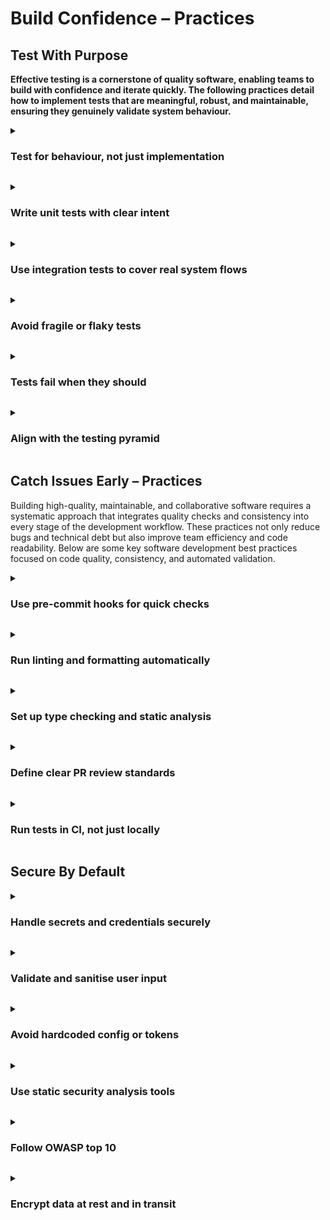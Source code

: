 # Build Confidence – Practices

## Test With Purpose 


**Effective testing is a cornerstone of quality software, enabling teams to build with confidence and iterate quickly. The following practices detail how to implement tests that are meaningful, robust, and maintainable, ensuring they genuinely validate system behaviour.**

<a id="test-for-behaviour,-not-just-implementation"></a>

<details>
<summary><h3>Test for behaviour, not just implementation</h3></summary>

Tests should verify *what* a piece of code does (its externally observable behaviour) rather than *how* it does it (its internal structure or specific methods used). Behaviour-driven tests are more resilient to refactoring because they are coupled to the contract of the code, not its internal details. If the underlying implementation changes but the behaviour remains the same, the test should still pass. 

**Examples** 

**Scenario:** Testing a `UserProfileService` that fetches user preferences. 

**Bad Test (Implementation-focused):** 

This test checks if a specific internal method (`_fetchPreferencesFromDB`) is called. If that method is renamed or its role is absorbed into another, the test breaks even if the service's overall behaviour (`getPreferences`) is still correct.

JavaScript

```
// userService.js
class UserProfileService {
  constructor(db) {
    this.db = db;
  }
  async _fetchPreferencesFromDB(userId) {
    // complex logic to fetch from DB
    return this.db.query('SELECT ...');
  }
  async getPreferences(userId) {
    // ... some initial logic ...
    const prefs = await this._fetchPreferencesFromDB(userId);
    // ... some processing ...
    return prefs;
  }
}

// bad.test.js
it('should call _fetchPreferencesFromDB when getPreferences is invoked', () => {
  const mockDb = { query: jest.fn().mockResolvedValue({ theme: 'dark' }) };
  const service = new UserProfileService(mockDb);
  // Spy on the internal method
  const fetchSpy = jest.spyOn(service, '_fetchPreferencesFromDB');

  service.getPreferences('user123');

  expect(fetchSpy).toHaveBeenCalledWith('user123'); // Coupled to implementation detail
});
```

**Good Test (Behaviour-focused):** 

This test focuses on the outcome: given a user ID, the service should return the correct preference object. It doesn't care about internal method names or how the data is retrieved.

JavaScript

```
// good.test.js
it('should return user preferences for a given user ID', async () => {
  const mockDb = {
    query: jest.fn().mockResolvedValue({ theme: 'dark', notifications: 'enabled' })
  };
  const service = new UserProfileService(mockDb); // Assuming UserProfileService as defined before

  const preferences = await service.getPreferences('user123');

  expect(preferences).toEqual({
    theme: 'dark',
    notifications: 'enabled'
  });
  // We can also check if the DB was called appropriately but not specific internal methods
  expect(mockDb.query).toHaveBeenCalled(); // Or with a more specific query if that's part of the contract
});
```

</details>

<a id="write-unit-tests-with-clear-intent"></a>

<details>
<summary><h3>Write unit tests with clear intent</h3></summary>

Each unit test should verify a single, specific piece of functionality, condition, or behaviour. Test names should be descriptive and clearly state what is being tested and what the expected outcome is. Adopting a clear structure like Arrange-Act-Assert (AAA) or Given-When-Then (GWT) helps maintain this clarity. This makes tests easier to understand, debug, and maintain. 

**Examples** 

**Scenario:** Testing a `PasswordValidator` class. 

**Bad Test:** A single test method `testPasswordValidation()` that tries to assert multiple conditions (length, special characters, uppercase) makes it hard to pinpoint which rule failed.

JavaScript

```
// Bad naming and multiple concerns
it('validates password', () => {
  const validator = new PasswordValidator();
  expect(validator.isValid('short')).toBe(false);       // Length
 expect(validator.isValid('longenough')).toBe(false);  // Missing special char
  expect(validator.isValid('LongEnough!')).toBe(true); // Valid
});
```

**Good Tests:** Separate tests for each validation rule, with descriptive names using a consistent pattern.

JavaScript

```
// passwordValidator.js (example implementation)
class PasswordValidator {
  isValid(password) {
    if (password.length < 8) return false;
    if (!/[!@#$%^&*]/.test(password)) return false;
    if (!/[A-Z]/.test(password)) return false;
    return true;
  }
}

// good.test.js
describe('PasswordValidator', () => {
  const validator = new PasswordValidator();

  it('should return false for passwords less than 8 characters', () => {
    // Arrange
    const shortPassword = 'short';
    // Act
    const result = validator.isValid(shortPassword);
    // Assert
    expect(result).toBe(false);
  });

  it('should return false for passwords without a special character', () => {
    // Arrange
    const noSpecialCharPassword = 'longenough';
    // Act
    const result = validator.isValid(noSpecialCharPassword);
    // Assert
    expect(result).toBe(false);
  });

  it('should return false for passwords without an uppercase letter', () => {
    // Arrange
    const noUppercasePassword = 'longenough!';
    // Act
    const result = validator.isValid(noUppercasePassword);
    // Assert
    expect(result).toBe(false);
  });

  it('should return true for valid passwords meeting all criteria', () => {
    // Arrange
    const validPassword = 'ValidPassword1!';
    // Act
    const result = validator.isValid(validPassword);
    // Assert
    expect(result).toBe(true);
  });
});
```

</details>

<a id="use-integration-tests-to-cover-real-system-flows"></a>

<details>
<summary><h3>Use integration tests to cover real system flows</h3></summary>

Integration tests verify the interactions between different components, modules, or services of an application. They ensure that these parts work together as expected to achieve a specific outcome, simulating real user scenarios or API interactions. Unlike unit tests that test parts in isolation, integration tests focus on the "glue" that holds them together. 

**Examples** 

**Scenario:** An e-commerce API where creating an order involves an `OrderController`, `OrderService`, `ProductService` (to check stock), and `NotificationService`. **Test Flow:**

1. **Setup:** Ensure dependent services like `ProductService` are primed with necessary test data (e.g., product in stock) using mocks or a test database. Mock the `NotificationService` to verify it gets called, without actually sending an email.  
2. **Action:** Send an HTTP POST request to the `/orders` endpoint (simulating an API call to the `OrderController`).  
3. **Verification:**  
   * Assert that the HTTP response is `201 Created` and contains the order details.  
   * Verify that the `OrderService` created an order in the database (or its test double).  
   * Verify that the `ProductService` was queried for stock.  
   * Verify that the (mocked) `NotificationService`'s `sendOrderConfirmation` method was called with the correct order details.

TypeScript

```
// Pseudocode for an integration test
describe('/orders API endpoint', () => {
  let mockProductService;
  let mockNotificationService;
  let orderController; // Assuming this uses the services

  beforeEach(() => {
    // Setup mocks for services ProductService and NotificationService
    mockProductService = {
      checkStock: jest.fn().mockResolvedValue(true),
      reduceStock: jest.fn().mockResolvedValue(true)
    };
    mockNotificationService = {
      sendOrderConfirmation: jest.fn().mockResolvedValue(undefined)
    };
    // Initialize OrderService with real dependencies or controlled test doubles
    // Initialize OrderController with these services
  });

  it('should create an order, reduce stock, and send notification', async () => {
    // Arrange: Define order payload
    const orderPayload = { userId: 'user1', productId: 'prodABC', quantity: 1 };

    // Act: Simulate an API call to the controller/endpoint
    // const response = await orderController.createOrder(orderPayload);
    // For a real HTTP test, you'd use a library like supertest:
    // const response = await request(app).post('/orders').send(orderPayload);


    // Assert: (assuming direct controller call for simplicity here)
    // expect(response.status).toBe(201);
    // expect(response.body.orderId).toBeDefined();
    // expect(response.body.status).toBe('CONFIRMED');

    expect(mockProductService.checkStock).toHaveBeenCalledWith('prodABC', 1);
    expect(mockProductService.reduceStock).toHaveBeenCalledWith('prodABC', 1);
    expect(mockNotificationService.sendOrderConfirmation).toHaveBeenCalledWith(
      expect.objectContaining({ userId: 'user1', productId: 'prodABC' })
    );
    // Further assertions: check database state if applicable
  });
});
```

**Note:** Integration tests are typically slower and more complex to set up than unit tests, so they should focus on critical interaction points rather than exhaustive combinations.

</details>

<a id="avoid-fragile-or-flaky-tests"></a>

<details>
<summary><h3>Avoid fragile or flaky tests</h3></summary>

Fragile tests break easily due to minor, unrelated changes in the production code (e.g., renaming a private method, changing UI structure that doesn't affect behaviour). Flaky tests pass or fail inconsistently without any code changes, often due to issues like race conditions, reliance on external systems, unmanaged test data, or timing dependencies. Both erode confidence in the test suite. **Examples** **Fragile Test (UI Example):** A UI test that uses a very specific CSS selector or relies on the exact text of a button.

JavaScript

```
// Fragile selector
const submitButton = document.querySelector('div.container > form#checkoutForm > button.primary-button.large');
// If class names or structure change, test breaks.
```

**Better Approach (UI):** 

Prefer queries that mirror how a real user interacts — by visible text, accessible labels, or roles

Use `data-testid` only when there isn’t a meaningful text label or role available.

Avoid over-relying on styling hooks (class names, deep CSS paths).

JavaScript

```
<!-- HTML -->
<button aria-label="Submit order">Submit</button>
// Query by accessible role + label
const submitButton = screen.getByRole('button', { name: /submit order/i });
<!-- If no good label available -->
<button data-testid="checkout-submit-button">Submit</button>
// Fallback: query by test id
const submitButton = screen.getByTestId('checkout-submit-button');

```

**Flaky Test (Timing Dependent):** A test for an asynchronous operation that uses a fixed `setTimeout` to wait for completion.

JavaScript

```
it('updates user status after some time', (done) => {
  userService.updateStatusAsync('user123', 'active');
  setTimeout(() => {
    const status = userService.getStatus('user123');
    expect(status).toBe('active');
    done(); // Test might pass or fail depending on how long updateStatusAsync actually takes
  }, 500); // 500ms might not always be enough
});
```

**Better Approach (Async):** Use promises, async/await, or specific mechanisms from testing libraries to wait for conditions.

JavaScript

```
it('updates user status after async operation', async () => {
  await userService.updateStatusAsync('user123', 'active'); // Assuming this returns a promise
  const status = userService.getStatus('user123');
  expect(status).toBe('active');
});
```

**Other causes and solutions:**

* **Shared State:** Ensure tests are isolated and don't share mutable state. Reset state before/after each test.  
* **External Dependencies:** Mock external services reliably or use dedicated test instances.  
* **Random Data:** If tests use random data, ensure failures can be reproduced by seeding the random generator or logging the problematic data.  
* Using current date/time: This can cause similar problems to random data where you can’t guarentee the test will always pass.

</details>

<a id="tests-fail-when-they-should"></a>

<details>
<summary><h3>Tests fail when they should</h3></summary>

Conversely to flaky tests, having a suite of tests that pass no matter what you throw at it gives a false sense of security. For a test to be considered as valuable, it needs to fail when a bug is introduced. Additionally, for each bug that’s released consider how you would have prevented that with an automated test.

Failing tests that catch bugs should be treated as a success, rather than a headache. 

**Mutation testing:**

Running mutation testing against your code base gives you insight into what areas of the code are covered by *valuable* tests. This goes a step further than code coverage, because it checks which tests fail when a code change is made, simulating what would happen when an engineer untowardly does this.

For each failure flagged by mutation testing, evaluate the likelihood and severity of the potential bug, and prioritise as appropriate.

</details>

<a id="align-with-the-testing-pyramid"></a>

<details>
<summary><h3>Align with the testing pyramid</h3></summary>

The testing pyramid is a model that guides the allocation of different types of tests in a project. It advocates for having a large base of fast, isolated unit tests, a smaller layer of integration tests that verify component interactions, and an even smaller layer of end-to-end (E2E) or UI tests that validate the entire system flow. The rationale is to optimize for feedback speed, cost of writing/maintaining tests, and reliability of test results. 

**Examples** 

**Visual (Conceptual):**

* **Base (Largest): Unit Tests** \- Test individual functions, classes, or modules in isolation. Fast, numerous, easy to write and debug.  
* **Middle: Integration Tests** \- Test interactions between components/services. Slower than unit tests, fewer in number.  
* **Top (Smallest): End-to-End (E2E) / UI Tests** \- Test the entire application flow from the user's perspective. Slowest, most brittle, and most expensive to maintain; use sparingly for critical user journeys.

**Scenario:** Developing a new "Add to Cart" feature in an e-commerce application. **Test Distribution:**

* **Unit Tests (Many):**  
  * Test the `CartService` methods: `addItem(item, quantity)`, `calculateTotal()`, `removeItem(itemId)`.  
  * Test validation logic: quantity must be positive, item must exist (mocking product lookup).  
  * Test any helper functions for price calculation or discount application within the cart module.  
* **Integration Tests (Fewer):**  
  * Test the API endpoint for adding an item to the cart:  
    * Verify that calling `POST /cart/items` with valid product data correctly updates the cart (e.g., checks database or session) and interacts appropriately with a (mocked or test-instanced) `ProductService` to check availability.  
  * Test interaction between `CartService` and `InventoryService` when an item is added.  
* **End-to-End / UI Tests (Fewest):**  
  * One test to simulate a user Browse a product, clicking "Add to Cart," and verifying the item appears in the mini-cart UI and the cart page correctly reflects the new item and total.

**Anti-Patterns:**

* **Inverted Pyramid (Ice Cream Cone):** Relying heavily on slow, brittle E2E tests with few unit or integration tests. Leads to slow feedback, high maintenance, and unstable CI pipelines.  
* **Hourglass:** Many unit tests and E2E tests, but very few integration tests, leading to a gap in testing component interactions.

</details>

## Catch Issues Early – Practices

Building high-quality, maintainable, and collaborative software requires a systematic approach that integrates quality checks and consistency into every stage of the development workflow. These practices not only reduce bugs and technical debt but also improve team efficiency and code readability. Below are some key software development best practices focused on code quality, consistency, and automated validation.

<a id="use-pre-commit-hooks-for-quick-checks"></a>

<details>
<summary><h3>Use pre-commit hooks for quick checks</h3></summary>

Pre-commit hooks are scripts that run automatically before a commit is finalised in a Git repository. They serve as an immediate feedback mechanism, catching common issues like syntax errors, formatting inconsistencies, or basic linting violations *before* code is even committed. This prevents "dirty" code from entering the version history and saves time by catching problems early.

**Benefits:**

* **Instant Feedback:** Developers get immediate notification of issues.  
* **Prevents Bad Commits:** Stops problematic code from being committed.  
* **Enforces Standards:** Helps maintain code quality and consistency across the team.

**Example:** Using `husky` (for JavaScript/Node.js projects) or `pre-commit` (for Python projects) to set up a hook that runs a linter and formatter:

```shell
# For a Node.js project using husky and lint-staged
# 1. Install husky and lint-staged
npm install husky lint-staged --save-dev

# 2. Add a 'prepare' script to package.json to enable husky
# package.json
{
  "name": "my-app",
  "version": "1.0.0",
  "scripts": {
    "prepare": "husky"
  },
  "devDependencies": {
    "husky": "^9.0.0",
    "lint-staged": "^15.0.0"
  },
  "lint-staged": {
    "*.{js,jsx,ts,tsx}": ["eslint --fix", "prettier --write"],
    "*.{json,css,md}": ["prettier --write"]
  }
}

# 3. Add a pre-commit hook via husky
npx husky add .husky/pre-commit "npx lint-staged"
```

Now, every time a developer tries to `git commit`, `lint-staged` will run ESLint (linter) and Prettier (formatter) only on the staged files, fixing issues and ensuring code quality before the commit is made.

</details>

<a id="run-linting-and-formatting-automatically"></a>

<details>
<summary><h3>Run linting and formatting automatically</h3></summary>

Linting and formatting tools enforce consistent code style, identify potential errors, and improve readability. Automating their execution ensures that all code adheres to team standards without manual effort or subjective debates.

* **Linting:** Analyses code for programmatic errors, stylistic issues, and suspicious constructs (e.g., unused variables, unreachable code).  
* **Formatting:** Automatically adjusts code layout, indentation, spacing, and line breaks to a predefined style.

**Benefits:**

* **Code Consistency:** All code looks the same, regardless of who wrote it.  
* **Reduced Cognitive Load:** Developers can focus on logic, not style.  
* **Early Bug Detection:** Linters can catch subtle errors that compilers might miss.  
* **Improved Readability:** Consistent formatting makes code easier to read and understand.

**Example:** Integrating **ESLint** (for JavaScript/TypeScript) and **Prettier** (for formatting) into the development workflow:

1. **IDE Integration:** Configure developer IDEs (e.g., VS Code) to automatically run Prettier on save and display ESLint warnings/errors.  
2. **Pre-commit Hooks:** As shown above, use `lint-staged` to format and lint staged files before commit.  
3. **CI/CD Pipeline:** Add a step in the CI pipeline to run linters and formatters on the entire codebase or changed files, failing the build if violations are found.

YAML

```
# Example GitHub Actions step for linting and formatting check
name: CI
on: [push]
jobs:
  build:
    runs-on: ubuntu-latest
    steps:
    - uses: actions/checkout@v4
    - name: Use Node.js
      uses: actions/setup-node@v4
      with:
        node-version: '20'
    - name: Install dependencies
      run: npm ci
    - name: Run ESLint
      run: npm run lint # Assumes 'lint' script in package.json runs ESLint
    - name: Check Prettier formatting
      run: npx prettier --check . # Fails if files are not formatted correctly
```

</details>

<a id="set-up-type-checking-and-static-analysis"></a>

<details>
<summary><h3>Set up type checking and static analysis</h3></summary>

This practice goes beyond basic linting to perform deeper code analysis.

* **Type Checking:** Verifies type correctness in languages that support it (e.g., TypeScript, Python with MyPy). This helps prevent runtime errors caused by type mismatches.  
* **Static Analysis (Deeper Level):** Tools analyse code for more complex issues like potential null pointer dereferences, resource leaks, dead code, security vulnerabilities (SAST), and adherence to architectural patterns, without executing the code.

**Benefits:**

* **Reduced Runtime Errors:** Catches type-related bugs early.  
* **Improved Code Quality:** Identifies complex logical flaws and potential issues.  
* **Enhanced Refactoring:** Provides confidence when making changes, as the type checker will flag inconsistencies.  
* **Better Documentation:** Type annotations serve as a form of documentation.

**Example:** Using **TypeScript** for type checking and **SonarQube** for comprehensive static analysis:

1. **TypeScript Integration:**

```ts
// Example TypeScript code
interface User {
  id: number;
  name: string;
  email?: string; // optional property
}
function greetUser(user: User): string {
  return `Hello, ${user.name}!`;
}
const myUser: User = { id: 1, name: "Alice" };
console.log(greetUser(myUser));
// This would cause a type error during compilation:
// greetUser({ id: "2", name: 123 });
```

2. The TypeScript compiler (`tsc`) runs as part of the build process, catching type errors before runtime.  
3. **SonarQube Integration:** SonarQube is integrated into the CI/CD pipeline. After the code is built, a SonarQube scanner analyzes the codebase. It provides a detailed report on code quality, security vulnerabilities, and technical debt, often with a "Quality Gate" that can block deployments if critical issues are found.

</details>

<a id="define-clear-pr-review-standards"></a>

<details>
<summary><h3>Define clear PR review standards</h3></summary>

Pull Request (PR) reviews are a critical human-driven quality gate. Establishing clear standards ensures that reviews are consistent, effective, and constructive, focusing on key aspects of code quality, correctness, and adherence to design.

**Benefits:**

* **Improved Code Quality:** Catches bugs, logical flaws, and design issues.  
* **Knowledge Sharing:** Spreads knowledge about the codebase and best practices.  
* **Mentorship:** Provides opportunities for less experienced developers to learn.  
* **Consistency:** Ensures adherence to coding standards, architectural patterns, and security guidelines.

**Example:** A team's PR review standards might include:

* **Checklist for Reviewers:**  
  * **Functionality:** Does the code meet the requirements? (Test locally if needed).  
  * **Correctness:** Are there any logical errors or edge cases missed?  
  * **Readability:** Is the code clear, concise, and well-commented where necessary?  
  * **Maintainability:** Is the code easy to understand and modify for future developers?  
  * **Performance:** Are there any obvious performance bottlenecks?  
  * **Security:** Are common vulnerabilities avoided (e.g., input validation, access control)?  
  * **Tests:** Are there adequate unit, integration, and (if applicable) E2E tests? Do they pass?  
  * **Error Handling:** Is error handling robust and user-friendly?  
  * **Naming Conventions:** Are variables, functions, and classes named clearly and consistently?  
  * **Documentation:** Is relevant documentation updated (e.g., README, API docs)?  
* **Process:**  
  * Minimum number of approvals required (e.g., 2).  
  * Reviewers should aim to provide feedback within 24 hours.  
  * Discussions should be constructive and focused on the code, not the person.  
  * Large PRs should be avoided; break them down into smaller, focused changes.

</details>

<a id="run-tests-in-ci,-not-just-locally"></a>

<details>
<summary><h3>Run tests in CI, not just locally</h3></summary>

While local testing is essential for developer productivity, relying solely on it is risky. Running tests in a Continuous Integration (CI) environment ensures that tests are executed in a clean, consistent, and standardized environment, independent of individual developer setups. This acts as a critical gatekeeper for merging code.

**Benefits:**

* **Environment Consistency:** Eliminates "works on my machine" problems.  
* **Automated Verification:** Ensures that all tests pass for every code change.  
* **Regression Prevention:** Catches regressions (new bugs in old features) early.  
* **Quality Gate:** Prevents faulty code from being merged into the main branch or deployed.  
* **Faster Feedback for Team:** Everyone knows the status of the codebase quickly.

**Example:** Using a CI service like **GitHub Actions**, **GitLab CI/CD**, **Jenkins**, or **Azure DevOps Pipelines**:

1. **Code Push/PR Creation:** A developer pushes code to a branch or opens a Pull Request.  
2. **CI Pipeline Triggered:** The CI pipeline automatically starts.  
3. **Environment Setup:** The CI environment spins up a clean, consistent environment (e.g., a Docker container with specific Node.js/Python/Java versions, database instances, etc.).  
4. **Dependency Installation:** Project dependencies are installed.  
5. **Test Execution:** All categories of tests are run:  
   * **Unit Tests:** (`npm test`, `pytest`, `mvn test`)  
   * **Integration Tests:** (e.g., tests that interact with a mock database or other services).  
   * **End-to-End (E2E) Tests:** (e.g., Cypress, Playwright, Selenium running against a deployed test environment).  
6. **Build Status Reporting:** The CI service reports the test results back to the PR or commit status. If any test fails, the build status is marked as failed, preventing the PR from being merged.

YAML

```
# Example GitHub Actions workflow snippet for running tests in CI
name: CI Tests
on:
  push:
    branches:
      - main
  pull_request:
    branches:
      - main

jobs:
  test:
    runs-on: ubuntu-latest
    steps:
    - uses: actions/checkout@v4
    - name: Set up Node.js
      uses: actions/setup-node@v4
      with:
        node-version: '20'
    - name: Install dependencies
      run: npm ci
    - name: Run Unit and Integration Tests
      run: npm test # Assumes 'test' script runs all unit/integration tests
    - name: Run E2E Tests (if applicable)
      # This step would typically run against a deployed test environment
      # and might require more complex setup, e.g.,
      # run: npx cypress run --record --key ${{ secrets.CYPRESS_RECORD_KEY }}
      run: echo "E2E tests would run here"
```

</details>


## Secure By Default 
<a id="handle-secrets-and-credentials-securely"></a>

<details>
<summary><h3>Handle secrets and credentials securely</h3></summary>

"Secrets" refer to sensitive pieces of information like API keys, database passwords, private keys, and access tokens. Hardcoding these directly into source code, configuration files, or version control systems is a major security vulnerability. Secure handling involves storing and accessing secrets in a way that limits exposure and provides robust access control.

**Example:** Instead of:

```py
# BAD PRACTICE: Hardcoded secret
DB_PASSWORD = "my_super_secret_password"
API_KEY = "sk_live_xyz123abc"
```

Use a **Secrets Management Service** or **Environment Variables**:

* **Environment Variables (for simpler deployments/local dev):**  
   Python

```java
# GOOD PRACTICE: Read from environment variable
import os
DB_PASSWORD = os.environ.get("DB_PASSWORD")
API_KEY = os.environ.get("API_KEY")
```

* Secrets are injected into the environment at runtime, never committed to code.  
* **Dedicated Secrets Management Service (for production/complex setups):** Services like **HashiCorp Vault**, **AWS Secrets Manager**, **Google Cloud Secret Manager**, or **Azure Key Vault** allow you to centralize, encrypt, and tightly control access to secrets.  
* Applications retrieve secrets at runtime via secure APIs, often using identity-based access.

</details>

<a id="validate-and-sanitise-user-input"></a>

<details>
<summary><h3>Validate and sanitise user input</h3></summary>

Any data received from an untrusted source (e.g., user input from a web form, API request body, URL parameters) must be validated and sanitized.

* **Validation:** Ensuring the input conforms to expected format, type, length, and range (e.g., an email address is a valid email format, a number is within a specific range).  
* **Sanitization:** Removing or encoding potentially malicious characters or code from the input to prevent injection attacks (e.g., SQL Injection, Cross-Site Scripting \- XSS, Command Injection).

**Example:** A web application accepts user comments.

**BAD PRACTICE (Vulnerable to XSS):**

```javascript
// Node.js Express example
app.post('/comment', (req, res) => {
    const commentText = req.body.comment; // User input directly used
    // ... store commentText in database, then display it
    res.send(`<div>${commentText}</div>`); // User input rendered directly
});
// If user inputs: <script>alert('XSS!')</script>, it executes in other users' browsers.
```

**GOOD PRACTICE (Validation and Sanitization):**

```javascript
// Node.js Express example with validation (e.g., Joi) and sanitization (e.g., DOMPurify for HTML)
const Joi = require('joi');
const DOMPurify = require('dompurify'); // Server-side DOMPurify

const commentSchema = Joi.string().min(5).max(500).required();
app.post('/comment', (req, res) => {
    const { error, value } = commentSchema.validate(req.body.comment);
    if (error) {
        return res.status(400).send({ message: error.details[0].message });
    }
    // Sanitize the input to remove potentially malicious HTML/JS
    const sanitizedComment = DOMPurify.sanitize(value);
    // ... store sanitizedComment in database ...
    // When rendering: ensure proper output encoding/escaping for the context (HTML, JSON, etc.)
    res.send(`<div>${sanitizedComment}</div>`);
});
```

This ensures that only valid input is processed and any potentially harmful content is neutralized before storage or display.

</details>

<a id="avoid-hardcoded-config-or-tokens"></a>

<details>
<summary><h3>Avoid hardcoded config or tokens</h3></summary>

Similar to secrets, general application configuration (e.g., database connection strings, service URLs, feature flags, environment settings) should not be hardcoded directly into the application's source code. This practice makes the application less flexible, harder to deploy to different environments (development, staging, production), and increases the risk of accidental exposure of sensitive details.

**Example:** **BAD PRACTICE:**

```java
// Java example
public class AppConfig {
    public static final String API_BASE_URL = "http://dev.api.example.com";
    public static final int MAX_CONNECTIONS = 10;
}
```

**GOOD PRACTICE (Externalized Configuration):** Use configuration files (e.g., `.env` files, YAML, JSON, properties files) or dedicated configuration services.

```java
// Java example using a properties file (application.properties)
// application.properties:
// api.base.url=http://prod.api.example.com
// max.connections=50

// In your Java code:
import java.io.InputStream;
import java.util.Properties;

public class AppConfig {
    private static final Properties props = new Properties();

    static {
        try (InputStream input = AppConfig.class.getClassLoader().getResourceAsStream("application.properties")) {
            props.load(input);
        } catch (Exception ex) {
            ex.printStackTrace();
        }
    }
    public static String getApiBaseUrl() {
        return props.getProperty("api.base.url");
    }
    public static int getMaxConnections() {
        return Integer.parseInt(props.getProperty("max.connections"));
    }
}
```

This allows you to change configurations without recompiling or redeploying the application, simply by providing a different configuration file for each environment.

</details>

<a id="use-static-security-analysis-tools"></a>

<details>
<summary><h3>Use static security analysis tools</h3></summary>

Static Application Security Testing (SAST) tools analyze source code, bytecode, or binary code to find security vulnerabilities without actually executing the program. They are typically used early in the Software Development Life Cycle (SDLC), often integrated into CI/CD pipelines, to provide rapid feedback to developers.

**Benefits:**

* **Early Detection:** Catches vulnerabilities before they reach testing or production environments, reducing the cost of fixing.  
* **Scalability:** Can scan large codebases quickly and consistently.  
* **Developer Feedback:** Provides actionable insights directly to developers.

**Example:** A development team integrates **SonarQube** (a popular static analysis tool) into their **CI/CD pipeline**.

1. **Developer commits code:** Code is pushed to the version control system.  
2. **CI Pipeline Triggered:** The CI pipeline starts.  
3. **SAST Scan:** A SonarQube scan is executed on the newly committed code.  
4. **Automated Feedback:**  
   * If the scan detects high-severity vulnerabilities (e.g., potential SQL Injection, insecure cryptographic practices, hardcoded credentials), the build might automatically fail.  
   * Developers receive immediate feedback in their IDEs or on the pull request, highlighting the exact lines of code with the vulnerability and suggesting remediation steps.  
5. **Security Gate:** SonarQube's "Quality Gate" can prevent code from being merged into the main branch if it doesn't meet defined security standards.

</details>

<a id="follow-owasp-top-10"></a>

<details>
<summary><h3>Follow OWASP top 10</h3></summary>

The OWASP (Open Web Application Security Project) Top 10 is a widely recognised standard that lists the 10 most critical web application security risks. It serves as a foundational guide for developers and security professionals to understand and mitigate common vulnerabilities. Regularly reviewing and addressing these risks is crucial for building secure applications.

**Example:** Two common OWASP Top 10 items and how to address them:

* **A01:2021 \- Broken Access Control:**  
  * **Vulnerability:** Users can access resources or perform actions they are not authorized to (e.g., a regular user accessing admin functions, or viewing another user's data by changing an ID in the URL).  
  * **Mitigation:** Implement robust server-side access control checks for every request. **Never trust client-side authorization.**  
    * *Example:* Before allowing a user to view an order, the server-side code verifies that the `orderId` belongs to the authenticated user.

```javascript
// Node.js Express example
app.get('/orders/:orderId', authenticateUser, (req, res) => {
    const orderId = req.params.orderId;
    const userId = req.user.id; // Get ID from authenticated user

    // CRITICAL: Check if the order belongs to the current user
    Order.findById(orderId, (err, order) => {
        if (err || !order || order.userId !== userId) {
            return res.status(403).send('Access Denied');
        }
        res.json(order);
    });
});
```

  * 

* **A03:2021 \- Injection (e.g., SQL Injection):**  
  * **Vulnerability:** Untrusted data is sent to an interpreter as part of a command or query, tricking the interpreter into executing unintended commands.  
  * **Mitigation:** Use parameterized queries (prepared statements) or Object-Relational Mappers (ORMs). **Never concatenate user input directly into SQL queries.**  
    * *Example (SQL Injection prevention):*

```java
// Java example using PreparedStatement (JDBC)
String username = request.getParameter("username");
String password = request.getParameter("password");

String sql = "SELECT * FROM users WHERE username = ? AND password = ?";
try (PreparedStatement stmt = connection.prepareStatement(sql)) {
    stmt.setString(1, username);
    stmt.setString(2, password);
    ResultSet rs = stmt.executeQuery();
    // ... process result ...
}
```

  * This ensures that user input is treated as data, not executable code.

</details>

<a id="encrypt-data-at-rest-and-in-transit"></a>

<details>
<summary><h3>Encrypt data at rest and in transit</h3></summary>

Encryption is crucial for protecting sensitive data from unauthorized access, both when it's being stored (at rest) and when it's being transmitted across networks (in transit).

* **Data at Rest:** Data stored on servers, databases, backups, or storage devices.  
* **Data in Transit:** Data moving between systems, such as client-to-server communication, inter-service communication, or data transfer to third-party APIs.

**Example:**

* **Encrypting Data In Transit:**

  * **Use HTTPS (TLS/SSL):** This is the industry standard for securing communication over the internet. All web applications and APIs should enforce HTTPS.  
    * *Example:* When a user logs into your web app, their username and password are encrypted via TLS as they travel from their browser to your server. Inter-service communication within your cloud environment should also ideally use TLS (e.g., mTLS for microservices).  
  * **VPNs:** For secure access to internal resources or data transfers over public networks.  
  * **SSH:** For secure remote access to servers.  
* **Encrypting Data At Rest:**

  * **Database Encryption:** Most modern databases (e.g., PostgreSQL, MySQL, SQL Server) offer built-in encryption-at-rest capabilities. Cloud database services (e.g., AWS RDS, Google Cloud SQL, Azure SQL Database) provide this by default or as an easy-to-enable option.  
    * *Example:* A database storing customer credit card details is configured with encryption at rest, meaning the data files on the disk are encrypted. Even if someone gains unauthorized access to the raw disk volume, they cannot read the data without the encryption key.  
  * **Disk/Volume Encryption:** Encrypting the entire disk or specific volumes where data is stored.  
  * **Object Storage Encryption:** Cloud storage services (e.g., AWS S3, Google Cloud Storage, Azure Blob Storage) offer server-side encryption for files stored in buckets.  
  * **Application-Level Encryption:** For extremely sensitive data, you might encrypt specific fields within the database using keys managed by your application or a Key Management System (KMS).

</details>

